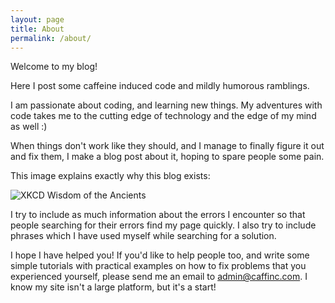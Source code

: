 ```yaml
---
layout: page
title: About
permalink: /about/
---
```


Welcome to my blog!

Here I post some caffeine induced code and mildly humorous ramblings.

I am passionate about coding, and learning new things. My adventures with code takes me to the cutting edge of technology and the edge of my mind as well :)

When things don't work like they should, and I manage to finally figure it out and fix them, I make a blog post about it, hoping to spare people some pain.

This image explains exactly why this blog exists:

<img src="https://imgs.xkcd.com/comics/wisdom_of_the_ancients.png" alt="XKCD Wisdom of the Ancients"/>

I try to include as much information about the errors I encounter so that people searching for their errors find my page quickly. I also try to include phrases which I have used myself while searching for a solution.

I hope I have helped you! If you'd like to help people too, and write some simple tutorials with practical examples on how to fix problems that you experienced yourself, please send me an email to admin@caffinc.com. I know my site isn't a large platform, but it's a start!

